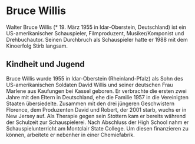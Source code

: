 # Bruce Willis

Walter Bruce Willis (* 19. März 1955 in Idar-Oberstein, Deutschland) ist ein US-amerikanischer Schauspieler, Filmproduzent, Musiker/Komponist und Drehbuchautor. Seinen Durchbruch als Schauspieler hatte er 1988 mit dem Kinoerfolg Stirb langsam. 

## Kindheit und Jugend

Bruce Willis wurde 1955 in Idar-Oberstein (Rheinland-Pfalz) als Sohn
 des US-amerikanischen Soldaten David Willis und seiner deutschen 
Frau Marlene aus Kaufungen bei Kassel geboren. Er verbrachte die
 ersten zwei Jahre mit den Eltern in Deutschland, ehe die Familie 
1957 in die Vereinigten Staaten übersiedelte. Zusammen mit den drei
 jüngeren Geschwistern Florence, dem Produzenten David und Robert, 
der 2001 starb, wuchs er in New Jersey auf. Als Therapie gegen sein
 Stottern kam er bereits während der Schulzeit zur Schauspielerei. 
Nach Abschluss der High School nahm er Schauspielunterricht am
 Montclair State College. Um diesen finanzieren zu können, arbeitete
 er nebenher in einer Chemiefabrik. 




